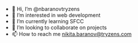 - 👋 Hi, I’m @nbaranovtryzens
- 👀 I’m interested in web development
- 🌱 I’m currently learning SFCC
- 💞️ I’m looking to collaborate on projects
- 📫 How to reach me nikita.baranov@tryzens.com

<!---
nbaranovtryzens/nbaranovtryzens is a ✨ special ✨ repository because its `README.md` (this file) appears on your GitHub profile.
You can click the Preview link to take a look at your changes.
--->
